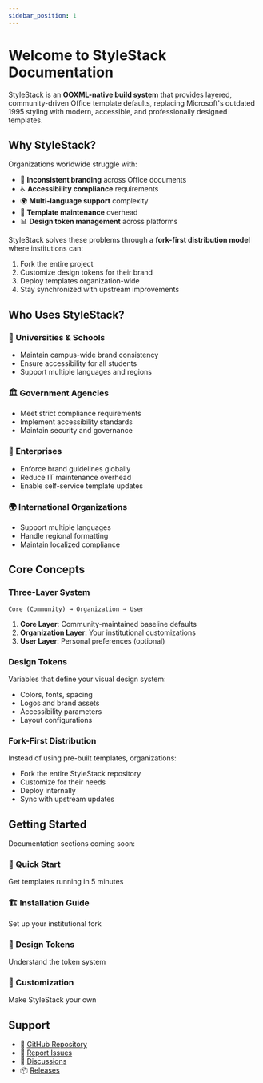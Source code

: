 ```yaml
---
sidebar_position: 1
---
```


# Welcome to StyleStack Documentation

StyleStack is an **OOXML-native build system** that provides layered, community-driven Office template defaults, replacing Microsoft's outdated 1995 styling with modern, accessible, and professionally designed templates.

## Why StyleStack?

Organizations worldwide struggle with:
- 🎨 **Inconsistent branding** across Office documents
- ♿ **Accessibility compliance** requirements
- 🌍 **Multi-language support** complexity
- 🔄 **Template maintenance** overhead
- 📊 **Design token management** across platforms

StyleStack solves these problems through a **fork-first distribution model** where institutions can:
1. Fork the entire project
2. Customize design tokens for their brand
3. Deploy templates organization-wide
4. Stay synchronized with upstream improvements

## Who Uses StyleStack?

### 🏫 Universities & Schools
- Maintain campus-wide brand consistency
- Ensure accessibility for all students
- Support multiple languages and regions

### 🏛️ Government Agencies
- Meet strict compliance requirements
- Implement accessibility standards
- Maintain security and governance

### 🏢 Enterprises
- Enforce brand guidelines globally
- Reduce IT maintenance overhead
- Enable self-service template updates

### 🌍 International Organizations
- Support multiple languages
- Handle regional formatting
- Maintain localized compliance

## Core Concepts

### Three-Layer System
```
Core (Community) → Organization → User
```

1. **Core Layer**: Community-maintained baseline defaults
2. **Organization Layer**: Your institutional customizations
3. **User Layer**: Personal preferences (optional)

### Design Tokens
Variables that define your visual design system:
- Colors, fonts, spacing
- Logos and brand assets
- Accessibility parameters
- Layout configurations

### Fork-First Distribution
Instead of using pre-built templates, organizations:
- Fork the entire StyleStack repository
- Customize for their needs
- Deploy internally
- Sync with upstream updates

## Getting Started

Documentation sections coming soon:

### 🚀 Quick Start
Get templates running in 5 minutes

### 🏗️ Installation Guide
Set up your institutional fork

### 🎨 Design Tokens
Understand the token system

### 🔧 Customization
Make StyleStack your own

## Support

- 📖 [GitHub Repository](https://github.com/ynse/StyleStack)
- 🐛 [Report Issues](https://github.com/ynse/StyleStack/issues)
- 💬 [Discussions](https://github.com/ynse/StyleStack/discussions)
- 📦 [Releases](https://github.com/ynse/StyleStack/releases)
